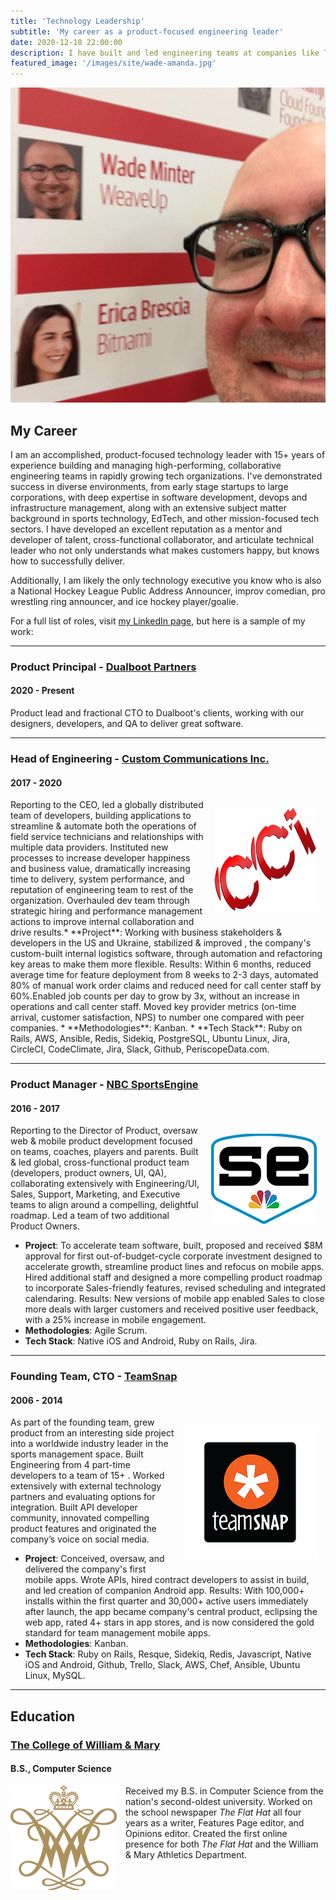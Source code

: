 ```yaml
---
title: 'Technology Leadership'
subtitle: 'My career as a product-focused engineering leader'
date: 2020-12-18 22:00:00
description: I have built and led engineering teams at companies like TeamSnap, Adwerx, WeaveUp, Custom Communications, and more. Find out more about my work history and skills.
featured_image: '/images/site/wade-amanda.jpg'
---
```


![](/images/site/oscon-2016.jpg)

## My Career

I am an accomplished, product-focused technology leader with 15+ years of experience building and managing high-performing, collaborative engineering teams in rapidly growing tech organizations. I've demonstrated success in diverse environments, from early stage startups to large corporations, with deep expertise in software development, devops and infrastructure management, along with an extensive subject matter background in sports technology, EdTech, and other mission-focused tech sectors. I have developed an excellent reputation as a mentor and developer of talent, cross-functional collaborator, and articulate technical leader who not only understands what makes customers happy, but knows how to successfully deliver.

Additionally, I am likely the only technology executive you know who is also a National Hockey League Public Address Announcer, improv comedian, pro wrestling ring announcer, and ice hockey player/goalie.

For a full list of roles, visit [my LinkedIn page](https://linkedin.com/in/minter), but here is a sample of my work:

---

### Product Principal - [Dualboot Partners](https://dualbootpartners.com/)
#### 2020 - Present

Product lead and fractional CTO to Dualboot's clients, working with our designers, developers, and QA to deliver great software.

---

### Head of Engineering - [Custom Communications Inc.](https://ccicustom.com/)
#### 2017 - 2020

<img src="/images/site/cci-logo.png" style="float: right; margin: 1em;">
 Reporting to the CEO, led a globally distributed team of developers, building applications to streamline & automate both the operations of field service technicians and relationships with multiple data providers. Instituted new processes to increase developer happiness and business value, dramatically increasing time to delivery, system performance, and reputation of engineering team to rest of the organization. Overhauled dev team through strategic hiring and performance management actions to improve internal collaboration and drive results.
​
* **Project**: Working with business stakeholders & developers in the US and Ukraine, stabilized & improved , the company's custom-built internal logistics software, through automation and refactoring key areas to make them more flexible.  Results: Within 6 months, reduced average time for feature deployment from 8 weeks to 2-3 days, automated 80% of manual work order claims and reduced need for call center staff by 60%.Enabled job counts per day to grow by 3x, without an increase in operations and call center staff. Moved key provider metrics (on-time arrival, customer satisfaction, NPS) to number one compared with peer companies.
* **Methodologies**: Kanban.
* **Tech Stack**: Ruby on Rails, AWS, Ansible, Redis, Sidekiq, PostgreSQL, Ubuntu Linux, Jira, CircleCI, CodeClimate, Jira, Slack, Github, PeriscopeData.com.

---

### Product Manager - [NBC SportsEngine](https://sportsengine.com/)
#### 2016 - 2017

<img src="/images/site/sportsengine-logo.png" style="float: right; margin: 1em;">

Reporting to the Director of Product, oversaw web & mobile product development focused on teams, coaches, players and parents. Built & led global, cross-functional product team (developers, product owners, UI, QA), collaborating extensively with Engineering/UI, Sales, Support, Marketing, and Executive teams to align around a compelling, delightful roadmap. Led a team of two additional Product Owners.
​
* **Project**: To accelerate team software, built, proposed and received $8M approval for first out-of-budget-cycle corporate investment designed to accelerate growth, streamline product lines and refocus on mobile apps. Hired additional staff and designed a more compelling product roadmap to incorporate Sales-friendly features, revised scheduling and integrated calendaring. Results: New versions of mobile app enabled Sales to close more deals with larger customers and received positive user feedback, with a 25% increase in mobile engagement.
* **Methodologies**: Agile Scrum.
* **Tech Stack**: Native iOS and Android, Ruby on Rails, Jira.

---

### Founding Team, CTO - [TeamSnap](https://teamsnap.com/)
#### 2006 - 2014

<img src="/images/site/teamsnap-logo.png" style="float: right; margin: 1em;">

As part of the founding team, grew product from an interesting side project into a worldwide industry leader in the sports management space. Built Engineering from 4 part-time developers to a team of 15+ . Worked extensively with external technology partners and evaluating options for integration. Built API developer community, innovated compelling product features and originated the company’s voice on social media.
​
* **Project**: Conceived, oversaw, and delivered the company's first mobile apps. Wrote APIs, hired contract developers to assist in build, and led creation of companion Android app.  Results: With 100,000+ installs within the first quarter and 30,000+ active users immediately after launch, the app became company's central product, eclipsing the web app, rated 4+ stars in app stores, and is now considered the gold standard for team management mobile apps.
* **Methodologies**: Kanban.
* **Tech Stack**: Ruby on Rails, Resque, Sidekiq, Redis, Javascript, Native iOS and Android, Github, Trello, Slack, AWS, Chef, Ansible, Ubuntu Linux, MySQL.

---

## Education

### [The College of William & Mary](https://wm.edu/)
#### B.S., Computer Science

<img src="/images/site/wm-logo.png" style="float: left; margin-right: 1em;">

Received my B.S. in Computer Science from the nation's second-oldest university. Worked on the school newspaper *The Flat Hat* all four years as a writer, Features Page editor, and Opinions editor. Created the first online presence for both *The Flat Hat* and the William & Mary Athletics Department.
